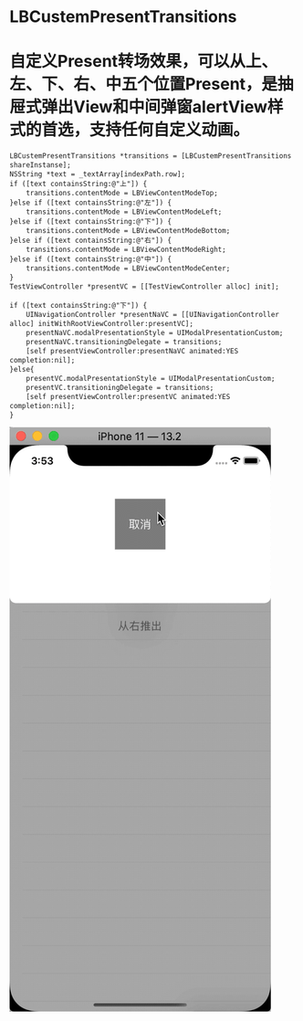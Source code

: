# LBCustemPresentTransitions
# 自定义Present转场效果，可以从上、左、下、右、中五个位置Present，是抽屉式弹出View和中间弹窗alertView样式的首选，支持任何自定义动画。
```objc
LBCustemPresentTransitions *transitions = [LBCustemPresentTransitions shareInstanse];
NSString *text = _textArray[indexPath.row];
if ([text containsString:@"上"]) {
    transitions.contentMode = LBViewContentModeTop;
}else if ([text containsString:@"左"]) {
    transitions.contentMode = LBViewContentModeLeft;
}else if ([text containsString:@"下"]) {
    transitions.contentMode = LBViewContentModeBottom;
}else if ([text containsString:@"右"]) {
    transitions.contentMode = LBViewContentModeRight;
}else if ([text containsString:@"中"]) {
    transitions.contentMode = LBViewContentModeCenter;
}
TestViewController *presentVC = [[TestViewController alloc] init];

if ([text containsString:@"下"]) {
    UINavigationController *presentNaVC = [[UINavigationController alloc] initWithRootViewController:presentVC];
    presentNaVC.modalPresentationStyle = UIModalPresentationCustom;
    presentNaVC.transitioningDelegate = transitions;
    [self presentViewController:presentNaVC animated:YES completion:nil];
}else{
    presentVC.modalPresentationStyle = UIModalPresentationCustom;
    presentVC.transitioningDelegate = transitions;
    [self presentViewController:presentVC animated:YES completion:nil];
}
```
![](https://github.com/A1129434577/LBCustemPresentTransitions/blob/master/LBCustemPresentTransitions.gif?raw=true)
